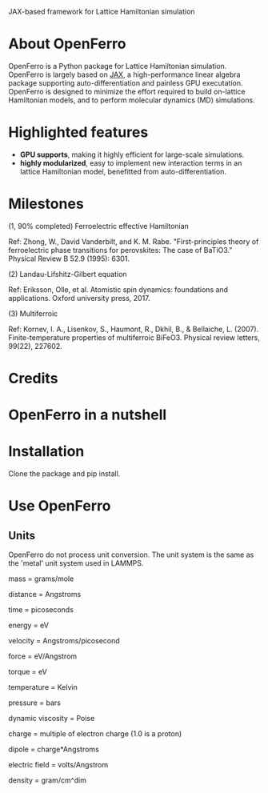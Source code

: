 JAX-based framework for Lattice Hamiltonian simulation

# About OpenFerro
OpenFerro is a Python package for Lattice Hamiltonian simulation. OpenFerro is largely based on [JAX](https://github.com/google/jax), a high-performance linear algebra package supporting auto-differentiation and painless GPU executation.
OpenFerro is designed to minimize the effort required to build on-lattice Hamiltonian models, and to perform molecular dynamics (MD) simulations. 
 

# Highlighted features
* **GPU supports**, making it highly efficient for large-scale simulations.
* **highly modularized**, easy to implement new interaction terms in an lattice Hamiltonian model, benefitted from auto-differentiation.

# Milestones
(1, 90% completed) Ferroelectric effective Hamiltonian 

Ref: Zhong, W., David Vanderbilt, and K. M. Rabe. "First-principles theory of ferroelectric phase transitions for perovskites: The case of BaTiO3." Physical Review B 52.9 (1995): 6301.

(2) Landau-Lifshitz-Gilbert equation 

Ref: Eriksson, Olle, et al. Atomistic spin dynamics: foundations and applications. Oxford university press, 2017.


(3) Multiferroic 

Ref: Kornev, I. A., Lisenkov, S., Haumont, R., Dkhil, B., & Bellaiche, L. (2007). Finite-temperature properties of multiferroic BiFeO3. Physical review letters, 99(22), 227602.

# Credits

# OpenFerro in a nutshell

# Installation
Clone the package and pip install.

# Use OpenFerro

## Units

OpenFerro do not process unit conversion. The unit system is the same as the 'metal' unit system used in LAMMPS.

mass = grams/mole

distance = Angstroms

time = picoseconds

energy = eV

velocity = Angstroms/picosecond

force = eV/Angstrom

torque = eV

temperature = Kelvin

pressure = bars

dynamic viscosity = Poise

charge = multiple of electron charge (1.0 is a proton)

dipole = charge*Angstroms

electric field = volts/Angstrom

density = gram/cm^dim
